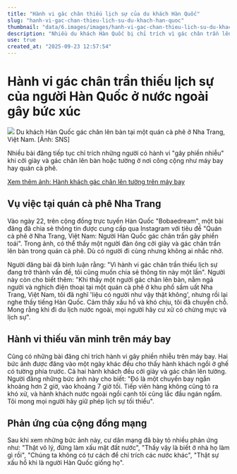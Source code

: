 ```yaml
---
title: "Hành vi gác chân thiếu lịch sự của du khách Hàn Quốc"
slug: "hanh-vi-gac-chan-thieu-lich-su-du-khach-han-quoc"
thumbnail: "data/6.images/images/hanh-vi-gac-chan-thieu-lich-su-du-khach-han-quoc.webp"
description: "Nhiều du khách Hàn Quốc bị chỉ trích vì gác chân trần lên bàn hoặc tường ở nơi công cộng tại nước ngoài, gây khó chịu cho người xung quanh và khiến đồng hương cảm thấy xấu hổ. Một trường hợp được ghi nhận tại một quán cà phê ở Nha Trang, Việt Nam."
use: true
created_at: "2025-09-23 12:57:54"
---
```


# Hành vi gác chân trần thiếu lịch sự của người Hàn Quốc ở nước ngoài gây bức xúc

![](/images/20250923-00000024-cnippou-000-1-view.webp)
Du khách Hàn Quốc gác chân lên bàn tại một quán cà phê ở Nha Trang, Việt Nam. [Ảnh: SNS]

Nhiều bài đăng tiếp tục chỉ trích những người có hành vi "gây phiền nhiễu" khi cởi giày và gác chân lên bàn hoặc tường ở nơi công cộng như máy bay hay quán cà phê.

[Xem thêm ảnh: Hành khách gác chân lên tường trên máy bay](https://japanese.joins.com/JArticle/338989?servcode=400&sectcode=400)

## Vụ việc tại quán cà phê Nha Trang

Vào ngày 22, trên cộng đồng trực tuyến Hàn Quốc "Bobaedream", một bài đăng đã chia sẻ thông tin được cung cấp qua Instagram với tiêu đề "Quán cà phê ở Nha Trang, Việt Nam: Người Hàn Quốc gác chân trần gây phiền toái". Trong ảnh, có thể thấy một người đàn ông cởi giày và gác chân trần lên bàn trong quán cà phê. Dù có người đi cùng nhưng không ai nhắc nhở.

Người đăng bài đã bình luận rằng: "Vì hành vi gác chân trần thiếu lịch sự đang trở thành vấn đề, tôi cũng muốn chia sẻ thông tin này một lần". Người này còn cho biết thêm: "Khi thấy một người gác chân lên bàn, nằm ngả người và nghịch điện thoại tại một quán cà phê ở khu phố sầm uất Nha Trang, Việt Nam, tôi đã nghĩ 'liệu có người như vậy thật không', nhưng rồi lại nghe thấy tiếng Hàn Quốc. Cảm thấy xấu hổ và khó chịu, tôi đã chuyển chỗ. Mong rằng khi đi du lịch nước ngoài, mọi người hãy cư xử có chừng mực và lịch sự".

## Hành vi thiếu văn minh trên máy bay

Cũng có những bài đăng chỉ trích hành vi gây phiền nhiễu trên máy bay. Hai bức ảnh được đăng vào một ngày khác đều cho thấy hành khách ngồi ở ghế có tường phía trước. Cả hai hành khách đều cởi giày và gác chân lên tường. Người đăng những bức ảnh này cho biết: "Đó là một chuyến bay ngắn khoảng hơn 2 giờ, vào khoảng 7 giờ tối. Tiếp viên hàng không cũng tỏ ra khó xử, và hành khách nước ngoài ngồi cạnh tôi cũng lắc đầu ngán ngẩm. Tôi mong mọi người hãy giữ phép lịch sự tối thiểu".

## Phản ứng của cộng đồng mạng

Sau khi xem những bức ảnh này, cư dân mạng đã bày tỏ nhiều phản ứng như: "Thật vô lý, đừng làm xấu mặt đất nước", "Thấy vậy là biết ở nhà họ làm gì rồi", "Chúng ta không có tư cách để chỉ trích các nước khác", "Thật sự xấu hổ khi là người Hàn Quốc giống họ".